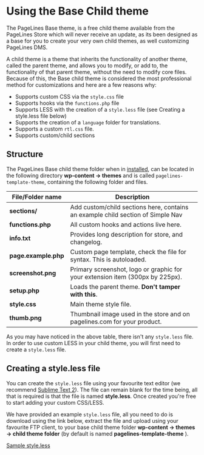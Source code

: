 # Using the Base Child theme #

The PageLines Base theme, is a free child theme available from the PageLines Store which will never receive an update, as its been designed as a base for you to create your very own child themes, as well customizing PageLines DMS.

A child theme is a theme that inherits the functionality of another theme, called the parent theme, and allows you to modify, or add to, the functionality of that parent theme, without the need to modify core files. Because of this, the Base child theme is considered the most professional method for customizations and here are a few reasons why:

* Supports custom CSS via the `style.css` file
* Supports hooks via the `functions.php` file
* Supports LESS with the creation of a `style.less` file (see Creating a style.less file below)
* Supports the creation of a `language` folder for translations.
* Supports a custom `rtl.css` file.
* Supports custom/child sections

## Structure ##

The PageLines Base child theme folder when in [installed](/configure/installing-store-products), can be located in the following directory **wp-content &rarr; themes** and is called `pagelines-template-theme`, containing the following folder and files.

<table class="table table-striped table-bordered">
  <thead>
    <tr>
      <th>File/Folder name</th>
      <th>Description</th>
    </tr>
  </thead>
  <tbody>
    <tr>
      <td><strong>sections/</strong></td>
      <td>Add custom/child sections here, contains an example child section of Simple Nav</td>
    </tr>
    <tr>
      <td><strong>functions.php</strong></td>
      <td>All custom hooks and actions live here.</td>
    </tr>
    <tr>
      <td><strong>info.txt</strong></td>
      <td>Provides long description for store, and changelog.</td>
    </tr>
    <tr>
      <td><strong>page.example.php</strong></td>
      <td>Custom page template, check the file for syntax. This is autoloaded.</td>
    </tr>
    <tr>
      <td><strong>screenshot.png</strong></td>
      <td>Primary screenshot, logo or graphic for your extension item (300px by 225px).</td>
    </tr>
    <tr>
    <tr>
      <td><strong>setup.php</strong></td>
      <td>Loads the parent theme. <strong>Don't tamper with this</strong>.</td>
    </tr>
    <tr>
      <td><strong>style.css</strong></td>
      <td>Main theme style file.</td>
    </tr>
    <tr>
      <td><strong>thumb.png</strong></td>
      <td>Thumbnail image used in the store and on pagelines.com for your product.</td>
    </tr>
  </tbody>
</table>

As you may have noticed in the above table, there isn't any `style.less` file. In order to use custom LESS in your child theme, you will first need to create a `style.less` file.

## Creating a style.less file ##

You can create the `style.less` file using your favourite text editor (we recommend [Sublime Text 2](http://www.sublimetext.com/2)). The file can remain blank for the time being, all that is required is that the file is named **style.less**. Once created you're free to start adding your custom CSS/LESS.

We have provided an example `style.less` file, all you need to do is download using the link below, extract the file and upload using your favourite FTP client, to your base child theme folder **wp-content &rarr; themes &rarr; child theme folder** (by default is named **pagelines-template-theme** ).

<div class="center">
  <a href="https://dl.dropbox.com/s/zlu6s081lljcrr7/style.less.zip?dl=1" class="btn btn-large btn-primary"><i class="icon-download-alt"></i> Sample style.less</a>
</div>





